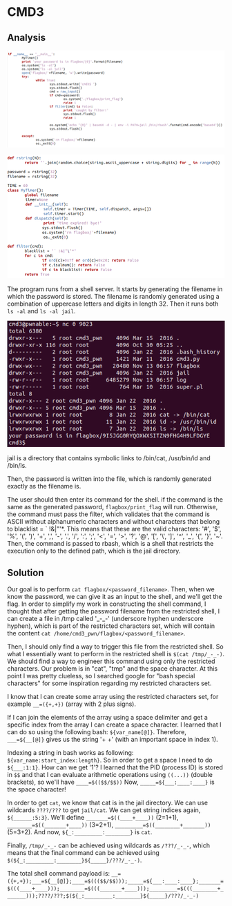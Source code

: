 # CMD3
## Analysis

![img.png](img.png)

![img_1.png](img_1.png)

The program runs from a shell server.
It starts by generating the filename in which the password is stored.
The filename is randomly generated using a combination of uppercase letters and digits in length 32.
Then it runs both `ls -al` and `ls -al jail`.

![img_2.png](img_2.png)

jail is a directory that contains symbolic links to /bin/cat, /usr/bin/id and /bin/ls.

Then, the password is written into the file, which is randomly generated exactly as the filename is.

The user should then enter its command for the shell.
if the command is the same as the generated password, `flagbox/print_flag` will run.
Otherwise, the command must pass the filter, 
which validates that the command is ASCII without alphanumeric characters and without characters that belong to blacklist = ` !&|"\'*.
This means that these are the valid characters: '#', '$', '%', '(', ')', '+', ',', '-', '.', '/', ':', ';', '<', '=', '>', '?', '@', '[', '\\', ']', '^', '_', '{', '}', '~'.
Then, the command is passed to rbash, which is a shell that restricts the execution only to the defined path, 
which is the jail directory.

## Solution
Our goal is to perform `cat flagbox/<password_filename>`.
Then, when we know the password, we can give it as an input to the shell, and we'll get the flag.
In order to simplify my work in constructing the shell command, 
I thought that after getting the password filename from the restricted shell,
I can create a file in /tmp called '_-\_-' (underscore hyphen underscore hyphen), 
which is part of the restricted characters set, 
which will contain the content `cat /home/cmd3_pwn/flagbox/<password_filename>`.

Then, I should only find a way to trigger this file from the restricted shell.
So what I essentially want to perform in the restricted shell is `$(cat /tmp/_-_-)`.
We should find a way to engineer this command using only the restricted characters.
Our problem is in "cat", "tmp" and the space character.
At this point I was pretty clueless, 
so I searched google for "bash special characters" for some inspiration regarding my restricted characters set.

I know that I can create some array using the restricted characters set, for example `__=({+,+})` (array with 2 plus signs).

If I can join the elements of the array using a space delimiter and get a specific index from the array I can create a space character.
I learned that I can do so using the following bash: `${var_name[@]}`.
Therefore, `___=${__[@]}` gives us the string '+ +' (with an important space in index 1).

Indexing a string in bash works as following: `${var_name:start_index:length}`.
So in order to get a space I need to do `${___:1:1}`.
How can we get '1'?
I learned that the PID (process ID) is stored in `$$` and that I can evaluate arithmetic operations using `((...))` 
(double brackets), so we'll have `____=$(($$/$$))`
Now, `_____=${___:____:____}` is the space character!

In order to get `cat`, we know that cat is in the jail directory.
We can use wildcards `????/???` to get `jail/cat`.
We can get string indices again, `${______:5:3}`.
We'll define `_______=$((____+____))` (2=1+1), `________=$((_______+____))` (3=2+1), `_________=$((________+_______))` (5=3+2).
And now, `${_:_________:________}` is `cat`.


Finally, `/tmp/_-_-` can be achieved using wildcards as `/???/_-_-`, which means that the final command can be achieved using
`$(${_:_________:________}${_____}/???/_-_-)`.

The total shell command payload is:
`__=({+,+});___=${__[@]};____=$((($$/$$)));_____=${___:____:____};_______=$(((____+____)));________=$(((_______+____)));_________=$(((________+_______)));????/???;$(${_:_________:________}${_____}/???/_-_-)`
